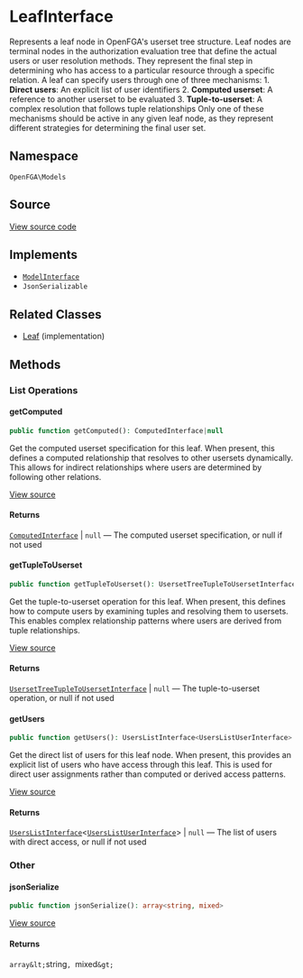 # LeafInterface

Represents a leaf node in OpenFGA&#039;s userset tree structure. Leaf nodes are terminal nodes in the authorization evaluation tree that define the actual users or user resolution methods. They represent the final step in determining who has access to a particular resource through a specific relation. A leaf can specify users through one of three mechanisms: 1. **Direct users**: An explicit list of user identifiers 2. **Computed userset**: A reference to another userset to be evaluated 3. **Tuple-to-userset**: A complex resolution that follows tuple relationships Only one of these mechanisms should be active in any given leaf node, as they represent different strategies for determining the final user set.

## Namespace

`OpenFGA\Models`

## Source

[View source code](https://github.com/evansims/openfga-php/blob/main/src/Models/LeafInterface.php)

## Implements

* [`ModelInterface`](ModelInterface.md)
* `JsonSerializable`

## Related Classes

* [Leaf](Models/Leaf.md) (implementation)

## Methods

### List Operations

#### getComputed

```php
public function getComputed(): ComputedInterface|null

```

Get the computed userset specification for this leaf. When present, this defines a computed relationship that resolves to other usersets dynamically. This allows for indirect relationships where users are determined by following other relations.

[View source](https://github.com/evansims/openfga-php/blob/main/src/Models/LeafInterface.php#L41)

#### Returns

[`ComputedInterface`](ComputedInterface.md) &#124; `null` — The computed userset specification, or null if not used

#### getTupleToUserset

```php
public function getTupleToUserset(): UsersetTreeTupleToUsersetInterface|null

```

Get the tuple-to-userset operation for this leaf. When present, this defines how to compute users by examining tuples and resolving them to usersets. This enables complex relationship patterns where users are derived from tuple relationships.

[View source](https://github.com/evansims/openfga-php/blob/main/src/Models/LeafInterface.php#L52)

#### Returns

[`UsersetTreeTupleToUsersetInterface`](UsersetTreeTupleToUsersetInterface.md) &#124; `null` — The tuple-to-userset operation, or null if not used

#### getUsers

```php
public function getUsers(): UsersListInterface<UsersListUserInterface>|null

```

Get the direct list of users for this leaf node. When present, this provides an explicit list of users who have access through this leaf. This is used for direct user assignments rather than computed or derived access patterns.

[View source](https://github.com/evansims/openfga-php/blob/main/src/Models/LeafInterface.php#L63)

#### Returns

[`UsersListInterface`](Models/Collections/UsersListInterface.md)&lt;[`UsersListUserInterface`](UsersListUserInterface.md)&gt; &#124; `null` — The list of users with direct access, or null if not used

### Other

#### jsonSerialize

```php
public function jsonSerialize(): array<string, mixed>

```

[View source](https://github.com/evansims/openfga-php/blob/main/src/Models/LeafInterface.php#L69)

#### Returns

`array&lt;`string`, `mixed`&gt;`
